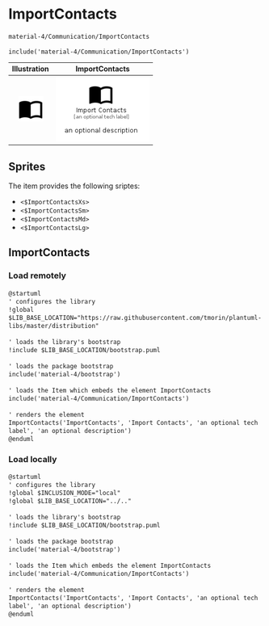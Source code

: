 # ImportContacts


```text
material-4/Communication/ImportContacts
```

```text
include('material-4/Communication/ImportContacts')
```



| Illustration | ImportContacts |
| :---: | :---: |
| ![illustration for Illustration](../../material-4/Communication/ImportContacts.png) | ![illustration for ImportContacts](../../material-4/Communication/ImportContacts.Local.png) |



## Sprites
The item provides the following sriptes:

- `<$ImportContactsXs>`
- `<$ImportContactsSm>`
- `<$ImportContactsMd>`
- `<$ImportContactsLg>`





## ImportContacts

### Load remotely
```plantuml
@startuml
' configures the library
!global $LIB_BASE_LOCATION="https://raw.githubusercontent.com/tmorin/plantuml-libs/master/distribution"

' loads the library's bootstrap
!include $LIB_BASE_LOCATION/bootstrap.puml

' loads the package bootstrap
include('material-4/bootstrap')

' loads the Item which embeds the element ImportContacts
include('material-4/Communication/ImportContacts')

' renders the element
ImportContacts('ImportContacts', 'Import Contacts', 'an optional tech label', 'an optional description')
@enduml
```

### Load locally
```plantuml
@startuml
' configures the library
!global $INCLUSION_MODE="local"
!global $LIB_BASE_LOCATION="../.."

' loads the library's bootstrap
!include $LIB_BASE_LOCATION/bootstrap.puml

' loads the package bootstrap
include('material-4/bootstrap')

' loads the Item which embeds the element ImportContacts
include('material-4/Communication/ImportContacts')

' renders the element
ImportContacts('ImportContacts', 'Import Contacts', 'an optional tech label', 'an optional description')
@enduml
```

